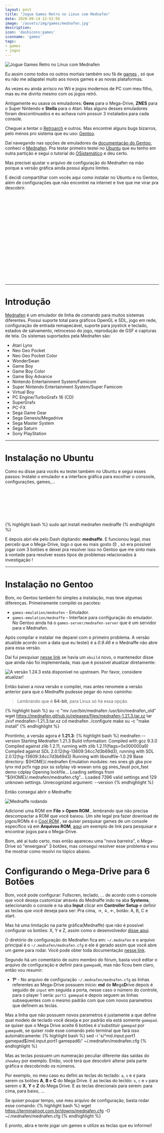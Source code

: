```yaml
---
layout: post
title: "Jogue Games Retro no Linux com Mednafen"
date: 2020-09-14 12:52:59
image: '/assets/img/games/mednafen.jpg'
description:
icon: 'dashicons:games'
iconname: 'games'
tags:
- games
- jogos
---
```


![Jogue Games Retro no Linux com Mednafen](/assets/img/games/mednafen.jpg)

Eu assim como todos os outros mortais também sou fã de [games](https://terminalroot.com.br/tags#games) , só que eu não me adapatei muito aos novos games e as novas plataformas.

As vezes eu ainda arrisco no Wii e jogos modernos de PC com meu filho, mas eu me divirto mesmo com os jogos retrô.

Antigamente eu usava os emuladores: **Gens** para o Mega-Drive, **ZNES** para o Super Nintendo e **Stella** para o Atari. Mas alguns desses emuladores foram descontinuados e eu achava ruim possuir 3 instalados para cada console.

Cheguei a tentar o [Retroarch](https://www.retroarch.com/) e outros. Mas encontrei alguns bugs bizarros, pelo menos pro sistema que eu uso: [Gentoo](https://terminalroot.com.br/tags#gentoo).

Daí navegando nas opções de emuladores da [documentação do Gentoo](https://wiki.gentoo.org/wiki/Games/emulation), conheci o [Mednafen](https://mednafen.github.io/). Pra testar primeiro testei no [Ubuntu](https://terminalroot.com.br/tags#ubuntu) que eu tenho em outra partição e segui o tutorial do [OSistemático](http://www.osistematico.com.br/2017/12/jogue-os-classicos-do-mega-drive-no.html) e deu certo.

Mas precisei ajustar o arquivo de configuração do Mednafen na mão porque a versão gráfica ainda possui alguns limites.

E decidi compartilhar com vocês aqui como instalar no Ubuntu e no Gentoo, além de configurações que não encontrei na internet e tive que me virar pra descobrir.

<!-- QUADRADO -->
<script async src="//pagead2.googlesyndication.com/pagead/js/adsbygoogle.js"></script>
<ins class="adsbygoogle"
style="display:inline-block;width:336px;height:280px"
data-ad-client="ca-pub-2838251107855362"
data-ad-slot="5351066970"></ins>
<script>
(adsbygoogle = window.adsbygoogle || []).push({});
</script>

---

# Introdução

[Mednafen](https://mednafen.github.io/) é um emulador de linha de comando para muitos sistemas diferentes. Possui suporte total para gráficos OpenGL e SDL, jogo em rede, configuração de entrada remapecável, suporte para joystick e teclado, estados de salvamento, retrocesso do jogo, reprodução de GSF e capturas de tela. Os sistemas suportados pela Mednafen são:
+ Atari Lynx
+ Neo Geo Pocket
+ Neo Geo Pocket Color
+ WonderSwan
+ Game Boy
+ Game Boy Color
+ Game Boy Advance
+ Nintendo Entertainment System/Famicom
+ Super Nintendo Entertainment System/Super Famicom
+ Virtual Boy
+ PC Engine/TurboGrafx 16 (CD)
+ SuperGrafx
+ PC-FX
+ Sega Game Gear
+ Sega Genesis/Megadrive
+ Sega Master System
+ Sega Saturn
+ Sony PlayStation

---

# Instalação no Ubuntu
Como eu disse para vocês eu testei também no Ubuntu e segui esses passos:
Instalei o emulador e a interface gráfica para escolher o consoole, configurações, games,...

<!-- MINI ANÚNCIO -->
<script async src="//pagead2.googlesyndication.com/pagead/js/adsbygoogle.js"></script>
<!-- Games Root -->
<ins class="adsbygoogle"
style="display:inline-block;width:730px;height:95px"
data-ad-client="ca-pub-2838251107855362"
data-ad-slot="5351066970"></ins>
<script>
(adsbygoogle = window.adsbygoogle || []).push({});
</script>

{% highlight bash %}
sudo apt install mednafen mednaffe
{% endhighlight %}

E depois abri ele pelo Dash digitando: **mednaffe**. E funcionou legal, mas percebi que o Mega-Drive, logo o que eu mais gosto 😞 , só era possível jogar com 3 botões e deixei pra resolver isso no Gentoo que me sinto mais à vontade para resolver esses tipos de problemas relacionados à investigação !

---

# Instalação no Gentoo
Bom, no Gentoo também foi simples a instalação, mas teve algumas diferenças. Primeiramente compilei os pacotes:
- `games-emulation/mednafen` - Emulador.
- `games-emulation/mednaffe` - Interface para configuração do emulador.
No Gentoo ainda há o `games-server/mednafen-server` que é um servidor para o Mednafen.

Após compilar e instalar me deparei com o primeiro problema. A versão atual(de acordo com a data que eu testei) é a *0.9.46* e o Mednaffe não abre para essa versão.

Daí fui pesquisar [nesse link](https://packages.gentoo.org/packages/games-emulation/mednafen) se havia um `ebuild` novo, o mantenedor disse que ainda não foi implementada, mas que é possível atualizar diretamente:

![A versão 1.24.3 está disponível no upstream. Por favor, considere atualizar!](/assets/img/games/update-mednafen-gentoo.png)

Então baixei a nova versão e compilei, mas antes renomeie a versão anterior para que o Mednaffe pudesse pegar do novo caminho:
> Lembrando que é **64-bit**, para Linux só há essa opção.

{% highlight bash %}
su -c "mv /usr/bin/mednafen /usr/bin/mednafen_old"
wget https://mednafen.github.io/releases/files/mednafen-1.21.3.tar.xz
tar Jxvf mednafen-1.21.3.tar.xz
cd mednafen
./configure
make
su -c "make install"
{% endhighlight %}

Prontinho, a versão agora é **1.21.3**:
{% highlight bash %}
mednafen --version
Starting Mednafen 1.21.3
 Build information:
   Compiled with gcc 9.3.0
   Compiled against zlib 1.2.11, running with zlib 1.2.11(flags=0x000000a9)
   Compiled against SDL 2.0.12(hg-13609:34cc7d3b69d3), running with SDL 2.0.12(hg-13609:34cc7d3b69d3)
   Running with libsndfile-1.0.29
 Base directory: ${HOME}/.mednafen
 Emulation modules: nes snes gb gba pce lynx md pcfx ngp psx ss ssfplay vb wswan sms gg snes_faust pce_fast demo cdplay
 Opening lockfile...
 Loading settings from "${HOME}/.mednafen/mednafen.cfg"...
  Loaded 7396 valid settings and 129 unknown settings.
Unrecognized argument: --version
{% endhighlight %}

<!-- RETANGULO LARGO -->
<script async src="https://pagead2.googlesyndication.com/pagead/js/adsbygoogle.js"></script>
<!-- Informat -->
<ins class="adsbygoogle"
style="display:block"
data-ad-client="ca-pub-2838251107855362"
data-ad-slot="2327980059"
data-ad-format="auto"
data-full-width-responsive="true"></ins>
<script>
(adsbygoogle = window.adsbygoogle || []).push({});
</script>

Então consegui abrir o Mednaffe:

![Mednaffe rodando](/assets/img/games/mednaffe-running.png)

Adicionei uma ROM em **File > Opem ROM** , lembrando que não precisa descompactar a ROM que você baixou. Um site legal pra fazer download de jogos/ROMs é o [Cool ROM](https://coolrom.com.au/) , se quiser pesquisar games de um console específico vá em **Arquivos ROM**, [aqui](https://coolrom.com.au/roms/genesis/) um exemplo de link para pesquisar e encontrar jogos para o Mega-Drive.

Bom, até aí tudo certo, mas então apareceu uma "nova barreira", o Mega-Drive só "enxergava" 3 botões, mas consegui resolver esse problema e vou lhe mostrar como resolvi no tópico abaixo.

# Configurando o Mega-Drive para 6 Botões
Bom, você pode configurar: Fullscren, teclado, ... de acordo com o console que você deseja customizar através do Mednaffe indo na aba **Systems**, selecionando o console e na aba **Input** clicar em **Controller Setup** e definir as teclas que você deseja para ser: Pra cima, →, ↓, ←, botão: A, B, C e start.

Mas há uma limitação na parte gráfica(Mednaffe) que não é possível configurar os botões: X, Y e Z, assim como o desenvolvedor [disse aqui](https://forum.fobby.net/index.php?t=msg&&th=1637&goto=5354#msg_5354).

O diretório de configuração do Mednafen fica em: `~/.mednafen` e o arquivo principal é o `~/.mednafen/mednafen.cfg` e ele é gerado assim que você abre um game para rodar. Você pode obter toda documentação [nesse link](https://mednafen.github.io/documentation/).

Segundo há um comentário de outro membro do fórum, basta você editar o arquivo de configuração e definir para `gamepad6`, mas não ficou bem claro, então vou resumir:
+ **1º** - No arquivo de configuração `~/.mednafen/mednafen.cfg` as linhas referentes ao Mega-Drive possuem início: **md** de **M**ega**D**rive depois é seguido de `input` em seguida a porta, nesse caso o número do controle, para o player 1 seria: `port1 gamepad` e depois seguem as linhas subsequentes com o mesmo padrão com que com novos parametros que definem as teclas.

Mas a linha que não possuem novos parametros é justamente a que define qual modelo de teclado você deseja e por padrão ela está somente `gamepad`. se quiser que o Mega Drive aceite 6 botões é s'substituir `gamepad` por `gamepad6`, se quiser rode esse comando pelo terminal que fará isso automáticamente:
{% highlight bash %}
sed -i 's/^md.input.port1 gamepad$/md.input.port1 gamepad6/' ~/.mednafen/mednafen.cfg
{% endhighlight %}

Mas as teclas possuem um numeração peculiar diferente das saídas do `showkey` por exemplo. Então, você terá que descobrir alterar pela parte gráfica e descobrindo os números.

Por exemplo, no meu caso eu defini as teclas do teclado: `a`, `s` e `d` para serem os botões **A**, **B** e **C** do Mega Drive. E as teclas do tecldo: `x`, `c` e `v` para serem o **X**, **Y** e **Z** do Mega Drive. E as teclas direcionais para serem: para cima, para baixo, ...

Se quiser poupar tempo, use meu arquivo de configuração, basta rodar esse comando:
{% highlight bash %}
wget https://terminalroot.com.br/downs/mednafen.cfg -O ~/.mednafen/mednafen.cfg
{% endhighlight %}

E pronto, abra e tente jogar um games e utilize as teclas que eu informei!

<!-- QUADRADO -->
<script async src="//pagead2.googlesyndication.com/pagead/js/adsbygoogle.js"></script>
<ins class="adsbygoogle"
style="display:inline-block;width:336px;height:280px"
data-ad-client="ca-pub-2838251107855362"
data-ad-slot="5351066970"></ins>
<script>
(adsbygoogle = window.adsbygoogle || []).push({});
</script>

Futuramente vou gravar uns *gameplays* e postar no [meu canal da Twitch](https://www.twitch.tv/TerminalRootTV), segue lá se quiser acompanhar.

Ah! Quase ia esquecendo, **Alt + Enter** altera para tela cheia! 😃 Espero ter ajudado!

![Play Mednafen Gentoo bspwm](/assets/img/games/mednafen-mega-drive-play.png)

# Fui!

